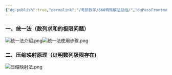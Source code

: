 ```yaml
---
{"dg-publish":true,"permalink":"/考研数学/660特殊解法总结/","dgPassFrontmatter":true}
---
```


### 一、统一法（数列求和的极限问题）
![统一法介绍.png](/img/user/assets/%E7%BB%9F%E4%B8%80%E6%B3%95%E4%BB%8B%E7%BB%8D.png)![统一法使用步骤.png](/img/user/assets/%E7%BB%9F%E4%B8%80%E6%B3%95%E4%BD%BF%E7%94%A8%E6%AD%A5%E9%AA%A4.png)
### 二、压缩映射原理（证明数列极限存在)
![压缩映射法.png](/img/user/assets/%E5%8E%8B%E7%BC%A9%E6%98%A0%E5%B0%84%E6%B3%95.png)